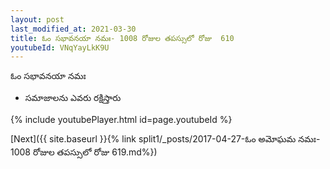 ```yaml
---
layout: post
last_modified_at: 2021-03-30
title: ఓం సభావనయా నమః- 1008 రోజుల తపస్సులో రోజు  610
youtubeId: VNqYayLkK9U
---
```

 
 
 ఓం సభావనయా నమః  
 
 -  సమాజాలను ఎవరు రక్షిస్తారు 
 
  
 
  
 
 
 
 
 
 


{% include youtubePlayer.html id=page.youtubeId %}
 
[Next]({{ site.baseurl }}{% link  split1/_posts/2017-04-27-ఓం అమోఘమ నమః- 1008 రోజుల తపస్సులో రోజు  619.md%})
 
